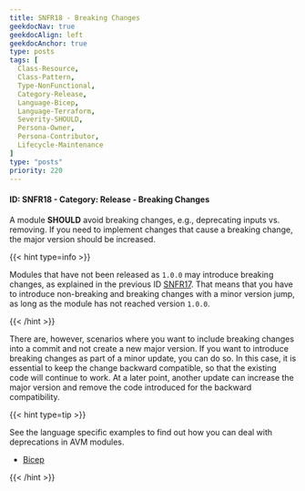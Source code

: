 ```yaml
---
title: SNFR18 - Breaking Changes
geekdocNav: true
geekdocAlign: left
geekdocAnchor: true
type: posts
tags: [
  Class-Resource,
  Class-Pattern,
  Type-NonFunctional,
  Category-Release,
  Language-Bicep,
  Language-Terraform,
  Severity-SHOULD,
  Persona-Owner,
  Persona-Contributor,
  Lifecycle-Maintenance
]
type: "posts"
priority: 220
---
```


#### ID: SNFR18 - Category: Release - Breaking Changes

A module **SHOULD** avoid breaking changes, e.g., deprecating inputs vs. removing. If you need to implement changes that cause a breaking change, the major version should be increased.

{{< hint type=info >}}

Modules that have not been released as `1.0.0` may introduce breaking changes, as explained in the previous ID [SNFR17](/Azure-Verified-Modules/specs/shared/#id-snfr17---category-release---semantic-versioning). That means that you have to introduce non-breaking and breaking changes with a minor version jump, as long as the module has not reached version `1.0.0`.

{{< /hint >}}

There are, however, scenarios where you want to include breaking changes into a commit and not create a new major version. If you want to introduce breaking changes as part of a minor update, you can do so. In this case, it is essential to keep the change backward compatible, so that the existing code will continue to work. At a later point, another update can increase the major version and remove the code introduced for the backward compatibility.

{{< hint type=tip >}}

See the language specific examples to find out how you can deal with deprecations in AVM modules.

- [Bicep](/Azure-Verified-Modules/contributing/bicep/composition/#deprecation)

{{< /hint >}}

